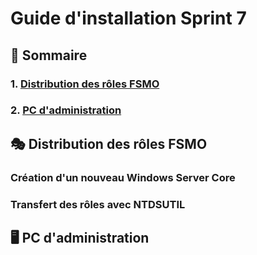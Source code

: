 # Guide d'installation Sprint 7

## 📜 Sommaire

### 1. [Distribution des rôles FSMO](#fsmo)
### 2. [PC d'administration](#admin)

## 🎭 Distribution des rôles FSMO
<span id="fsmo"></span>

### Création d'un nouveau Windows Server Core

### Transfert des rôles avec NTDSUTIL

## 🖥️ PC d'administration
<span id="admin"></span>
